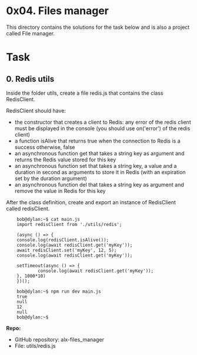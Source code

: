 # 0x04. Files manager
This directory contains the solutions for the task below and is also a project called File manager.

# Task
## 0. Redis utils

Inside the folder utils, create a file redis.js that contains the class RedisClient.

RedisClient should have:

- the constructor that creates a client to Redis:
any error of the redis client must be displayed in the console (you should use on('error') of the redis client)
- a function isAlive that returns true when the connection to Redis is a success otherwise, false
- an asynchronous function get that takes a string key as argument and returns the Redis value stored for this key
- an asynchronous function set that takes a string key, a value and a duration in second as arguments to store it in Redis (with an expiration set by the duration argument)
- an asynchronous function del that takes a string key as argument and remove the value in Redis for this key

After the class definition, create and export an instance of RedisClient called redisClient.

        bob@dylan:~$ cat main.js
        import redisClient from './utils/redis';

        (async () => {
        console.log(redisClient.isAlive());
        console.log(await redisClient.get('myKey'));
        await redisClient.set('myKey', 12, 5);
        console.log(await redisClient.get('myKey'));

        setTimeout(async () => {
                console.log(await redisClient.get('myKey'));
        }, 1000*10)
        })();

        bob@dylan:~$ npm run dev main.js
        true
        null
        12
        null
        bob@dylan:~$ 

**Repo:**
- GitHub repository: alx-files_manager
- File: utils/redis.js